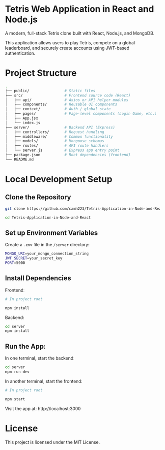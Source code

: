 # Tetris Web Application in React and Node.js

A modern, full-stack Tetris clone built with React, Node.js, and MongoDB.

This application allows users to play Tetris, compete on a global leaderboard, and securely create accounts using JWT-based authentication.

# Project Structure

```sh
.
├── public/                # Static files
├── src/                   # Frontend source code (React)
│   ├── api/               # Axios or API helper modules
│   ├── components/        # Reusable UI components
│   ├── context/           # Auth / global state
│   ├── pages/             # Page-level components (Login Game, etc.)
│   ├── App.jsx
│   └── index.js
├── server/                # Backend API (Express)
│   ├── controllers/       # Request handling
│   ├── middleware/        # Common functionality
│   ├── models/            # Mongoose schemas
│   ├── routes/            # API route handlers
│   └── server.js          # Express app entry point
├── package.json           # Root dependencies (frontend)
└── README.md
```


# Local Development Setup

## Clone the Repository

```sh
git clone https://github.com/camh223/Tetris-Application-in-Node-and-React.git
```

```sh
cd Tetris-Application-in-Node-and-React
```

## Set up Environment Variables

Create a `.env` file in the `/server` directory:

```sh
MONGO_URI=your_mongo_connection_string
JWT_SECRET=your_secret_key
PORT=5000
```

## Install Dependencies

Frontend:

```sh
# In project root

npm install 
```

Backend:

```sh
cd server
npm install
```

## Run the App:

In one terminal, start the backend:

```sh
cd server
npm run dev
```

In another terminal, start the frontend:

```sh
# In project root

npm start
```

Visit the app at: http://localhost:3000

# License

This project is licensed under the MIT License.



